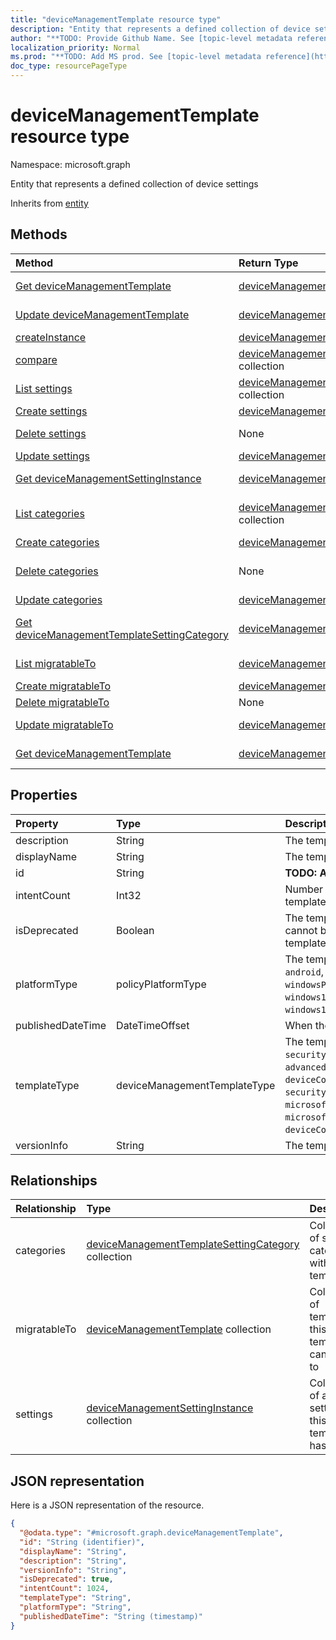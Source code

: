 ```yaml
---
title: "deviceManagementTemplate resource type"
description: "Entity that represents a defined collection of device settings"
author: "**TODO: Provide Github Name. See [topic-level metadata reference](https://msgo.azurewebsites.net/add/document/guidelines/metadata.html#topic-level-metadata)**"
localization_priority: Normal
ms.prod: "**TODO: Add MS prod. See [topic-level metadata reference](https://msgo.azurewebsites.net/add/document/guidelines/metadata.html#topic-level-metadata)**"
doc_type: resourcePageType
---
```


# deviceManagementTemplate resource type


Namespace: microsoft.graph

Entity that represents a defined collection of device settings


Inherits from [entity](../resources/entity.md)

## Methods
|Method|Return Type|Description|
|:---|:---|:---|
|[Get deviceManagementTemplate](../api/devicemanagementtemplate-get.md)|[deviceManagementTemplate](../resources/devicemanagementtemplate.md)|Read the properties and relationships of a [deviceManagementTemplate](../resources/devicemanagementtemplate.md) object.|
|[Update deviceManagementTemplate](../api/devicemanagementtemplate-update.md)|[deviceManagementTemplate](../resources/devicemanagementtemplate.md)|Update the properties of a [deviceManagementTemplate](../resources/devicemanagementtemplate.md) object.|
|[createInstance](../api/devicemanagementtemplate-createinstance.md)|[deviceManagementIntent](../resources/devicemanagementintent.md)|**TODO: Add Description**|
|[compare](../api/devicemanagementtemplate-compare.md)|[deviceManagementSettingComparison](../resources/devicemanagementsettingcomparison.md) collection|**TODO: Add Description**|
|[List settings](../api/devicemanagementtemplate-list-settings.md)|[deviceManagementSettingInstance](../resources/devicemanagementsettinginstance.md) collection|Get the deviceManagementSettingInstances from the settings navigation property.|
|[Create settings](../api/devicemanagementtemplate-post-settings.md)|[deviceManagementSettingInstance](../resources/devicemanagementsettinginstance.md)|Create a new settings object.|
|[Delete settings](../api/devicemanagementtemplate-delete-settings.md)|None|Delete a [deviceManagementSettingInstance](../resources/devicemanagementsettinginstance.md) object.|
|[Update settings](../api/devicemanagementtemplate-update-settings.md)|[deviceManagementSettingInstance](../resources/devicemanagementsettinginstance.md)|Update the properties of a settings object.|
|[Get deviceManagementSettingInstance](../api/devicemanagementsettinginstance-get.md)|[deviceManagementSettingInstance](../resources/devicemanagementsettinginstance.md)|Read the properties and relationships of a [deviceManagementSettingInstance](../resources/devicemanagementsettinginstance.md) object.|
|[List categories](../api/devicemanagementtemplate-list-categories.md)|[deviceManagementTemplateSettingCategory](../resources/devicemanagementtemplatesettingcategory.md) collection|Get the deviceManagementTemplateSettingCategories from the categories navigation property.|
|[Create categories](../api/devicemanagementtemplate-post-categories.md)|[deviceManagementTemplateSettingCategory](../resources/devicemanagementtemplatesettingcategory.md)|Create a new categories object.|
|[Delete categories](../api/devicemanagementtemplate-delete-categories.md)|None|Delete a [deviceManagementTemplateSettingCategory](../resources/devicemanagementtemplatesettingcategory.md) object.|
|[Update categories](../api/devicemanagementtemplate-update-categories.md)|[deviceManagementTemplateSettingCategory](../resources/devicemanagementtemplatesettingcategory.md)|Update the properties of a categories object.|
|[Get deviceManagementTemplateSettingCategory](../api/devicemanagementtemplatesettingcategory-get.md)|[deviceManagementTemplateSettingCategory](../resources/devicemanagementtemplatesettingcategory.md)|Read the properties and relationships of a [deviceManagementTemplateSettingCategory](../resources/devicemanagementtemplatesettingcategory.md) object.|
|[List migratableTo](../api/devicemanagementtemplate-list-migratableto.md)|[deviceManagementTemplate](../resources/devicemanagementtemplate.md) collection|Get the deviceManagementTemplates from the migratableTo navigation property.|
|[Create migratableTo](../api/devicemanagementtemplate-post-migratableto.md)|[deviceManagementTemplate](../resources/devicemanagementtemplate.md)|Create a new migratableTo object.|
|[Delete migratableTo](../api/devicemanagementtemplate-delete-migratableto.md)|None|Delete a [deviceManagementTemplate](../resources/devicemanagementtemplate.md) object.|
|[Update migratableTo](../api/devicemanagementtemplate-update-migratableto.md)|[deviceManagementTemplate](../resources/devicemanagementtemplate.md)|Update the properties of a migratableTo object.|
|[Get deviceManagementTemplate](../api/devicemanagementtemplate-get.md)|[deviceManagementTemplate](../resources/devicemanagementtemplate.md)|Read the properties and relationships of a [deviceManagementTemplate](../resources/devicemanagementtemplate.md) object.|

## Properties
|Property|Type|Description|
|:---|:---|:---|
|description|String|The template's description|
|displayName|String|The template's display name|
|id|String|**TODO: Add Description** Inherited from [entity](../resources/entity.md)|
|intentCount|Int32|Number of Intents created from this template.|
|isDeprecated|Boolean|The template is deprecated or not. Intents cannot be created from a deprecated template.|
|platformType|policyPlatformType|The template's platform. Possible values are: `android`, `androidForWork`, `iOS`, `macOS`, `windowsPhone81`, `windows81AndLater`, `windows10AndLater`, `androidWorkProfile`, `windows10XProfile`, `all`.|
|publishedDateTime|DateTimeOffset|When the template was published|
|templateType|deviceManagementTemplateType|The template's type. Possible values are: `securityBaseline`, `specializedDevices`, `advancedThreatProtectionSecurityBaseline`, `deviceConfiguration`, `custom`, `securityTemplate`, `microsoftEdgeSecurityBaseline`, `microsoftOffice365ProPlusSecurityBaseline`, `deviceCompliance`.|
|versionInfo|String|The template's version information|

## Relationships
|Relationship|Type|Description|
|:---|:---|:---|
|categories|[deviceManagementTemplateSettingCategory](../resources/devicemanagementtemplatesettingcategory.md) collection|Collection of setting categories within the template|
|migratableTo|[deviceManagementTemplate](../resources/devicemanagementtemplate.md) collection|Collection of templates this template can migrate to|
|settings|[deviceManagementSettingInstance](../resources/devicemanagementsettinginstance.md) collection|Collection of all settings this template has|

## JSON representation
Here is a JSON representation of the resource.
<!-- {
  "blockType": "resource",
  "keyProperty": "id",
  "@odata.type": "microsoft.graph.deviceManagementTemplate",
  "baseType": "microsoft.graph.entity",
  "openType": false
}
-->
``` json
{
  "@odata.type": "#microsoft.graph.deviceManagementTemplate",
  "id": "String (identifier)",
  "displayName": "String",
  "description": "String",
  "versionInfo": "String",
  "isDeprecated": true,
  "intentCount": 1024,
  "templateType": "String",
  "platformType": "String",
  "publishedDateTime": "String (timestamp)"
}
```

